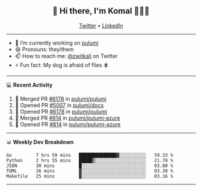 <h2 align="center"> 👋 Hi there, I'm Komal 🧑🏾‍💻 </h2>
<p align="center">
    <a href="https://twitter.com/zwitkali">Twitter</a> •
    <a href="https://www.linkedin.com/in/komal-ali/">LinkedIn</a>
</p>

--------

- 🔭 I’m currently working on [pulumi](https://github.com/pulumi/pulumi)
- 😄 Pronouns: they/them
- 📫 How to reach me: [@zwitkali](https://twitter.com/zwitkali) on Twitter
- ⚡ Fun fact: My dog is afraid of flies 🪰

--------
💻 **Recent Activity**

<!--START_SECTION:activity-->
1. 🎉 Merged PR [#6178](https://github.com/pulumi/pulumi/pull/6178) in [pulumi/pulumi](https://github.com/pulumi/pulumi)
2. 💪 Opened PR [#5007](https://github.com/pulumi/docs/pull/5007) in [pulumi/docs](https://github.com/pulumi/docs)
3. 💪 Opened PR [#6178](https://github.com/pulumi/pulumi/pull/6178) in [pulumi/pulumi](https://github.com/pulumi/pulumi)
4. 🎉 Merged PR [#814](https://github.com/pulumi/pulumi-azure/pull/814) in [pulumi/pulumi-azure](https://github.com/pulumi/pulumi-azure)
5. 💪 Opened PR [#814](https://github.com/pulumi/pulumi-azure/pull/814) in [pulumi/pulumi-azure](https://github.com/pulumi/pulumi-azure)
<!--END_SECTION:activity-->

--------

📊 **Weekly Dev Breakdown**
<!--START_SECTION:waka-->
```text
Go         7 hrs 59 mins   ██████████████▓░░░░░░░░░░   59.33 % 
Python     2 hrs 55 mins   █████▒░░░░░░░░░░░░░░░░░░░   21.70 % 
JSON       30 mins         █░░░░░░░░░░░░░░░░░░░░░░░░   03.80 % 
TOML       26 mins         ▓░░░░░░░░░░░░░░░░░░░░░░░░   03.30 % 
Makefile   25 mins         ▓░░░░░░░░░░░░░░░░░░░░░░░░   03.16 % 
```
<!--END_SECTION:waka-->

--------